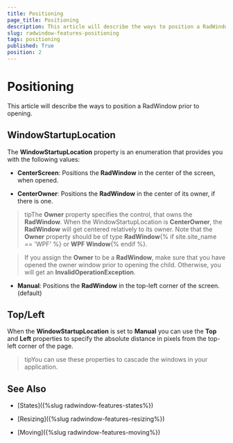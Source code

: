 ```yaml
---
title: Positioning
page_title: Positioning
description: This article will describe the ways to position a RadWindow prior to opening.
slug: radwindow-features-positioning
tags: positioning
published: True
position: 2
---
```


# Positioning

This article will describe the ways to position a RadWindow prior to opening.

## WindowStartupLocation

The __WindowStartupLocation__ property is an enumeration that provides you with the following values:

* __CenterScreen__: Positions the __RadWindow__ in the center of the screen, when opened.

* __CenterOwner__: Positions the __RadWindow__ in the center of its owner, if there is one.

>tipThe __Owner__ property specifies the control, that owns the __RadWindow__. When the WindowStartupLocation is __CenterOwner__, the __RadWindow__ will get centered relatively to its owner. Note that the __Owner__ property should be of type __RadWindow__{% if site.site_name == 'WPF' %} or __WPF Window__{% endif %}.

>If you assign the __Owner__ to be a __RadWindow__, make sure that you have opened the owner window prior to opening the child. Otherwise, you will get an __InvalidOperationException__.

* __Manual__: Positions the __RadWindow__ in the top-left corner of the screen. (default)

## Top/Left

When the __WindowStartupLocation__ is set to __Manual__ you can use the __Top__ and __Left__ properties to specify the absolute distance in pixels from the top-left corner of the page.

>tipYou can use these properties to cascade the windows in your application.

## See Also

 * [States]({%slug radwindow-features-states%})

 * [Resizing]({%slug radwindow-features-resizing%})

 * [Moving]({%slug radwindow-features-moving%})

